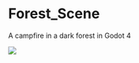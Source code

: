 # Forest_Scene
 A campfire in a dark forest in Godot 4

![]([https://github.com/Your_Repository_Name/Your_GIF_Name.gif](https://github.com/HeyMrJeffrey/Godot_Forest_Scene_Demo/blob/main/example.gif)https://github.com/HeyMrJeffrey/Godot_Forest_Scene_Demo/blob/main/example.gif)
